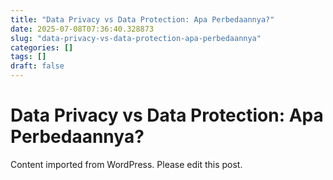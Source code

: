 ```yaml
---
title: "Data Privacy vs Data Protection: Apa Perbedaannya?"
date: 2025-07-08T07:36:40.328873
slug: "data-privacy-vs-data-protection-apa-perbedaannya"
categories: []
tags: []
draft: false
---
```


# Data Privacy vs Data Protection: Apa Perbedaannya?

Content imported from WordPress. Please edit this post.
